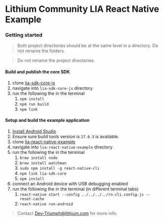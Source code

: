 # Lithium Community LIA React Native Example

### Getting started

> Both project directories should be at the same level in a directory. Do not rename the folders.

> Do not rename the project directories.

#### Build and publish the core SDK

1. clone [lia-sdk-core-js](https://github.com/lithiumtech/lia-sdk-core-js)
1. navigate into `lia-sdk-core-js` directory
1. run the following the in the terminal
    1. `npm install`
    1. `npm run build`
    1. `npm link`

#### Setup and build the example application

1. [Install Android Studio](https://developer.android.com/studio/index.html)
1. Ensure sure build tools version is `27.0.3` is available.
1. clone [lia-react-native-example](https://github.com/lithiumtech/lia-react-native-example)
1. navigate into `lia-react-native-example` directory
1. run the following the in the terminal
    1. `brew install node`
    1. `brew install watchman`
    1. `sudo npm install -g react-native-cli`
    1. `npm link lia-sdk-core`
    1. `npm install`
1. connect an Android device with USB debugging enabled
1. run the following the in the terminal (in different terminal tabs)
    1. `react-native start --config ../../../../rn-cli.config.js --reset-cache`
    1. `react-native run-android`

> Contact Dev-Triumph@lithium.com for more info.